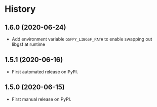 # History

## 1.6.0 (2020-06-24)
- Add environment variable `GSFPY_LIBGSF_PATH` to enable swapping out libgsf at runtime

## 1.5.1 (2020-06-16)
- First automated release on PyPI.

## 1.5.0 (2020-06-15)
- First manual release on PyPI.
